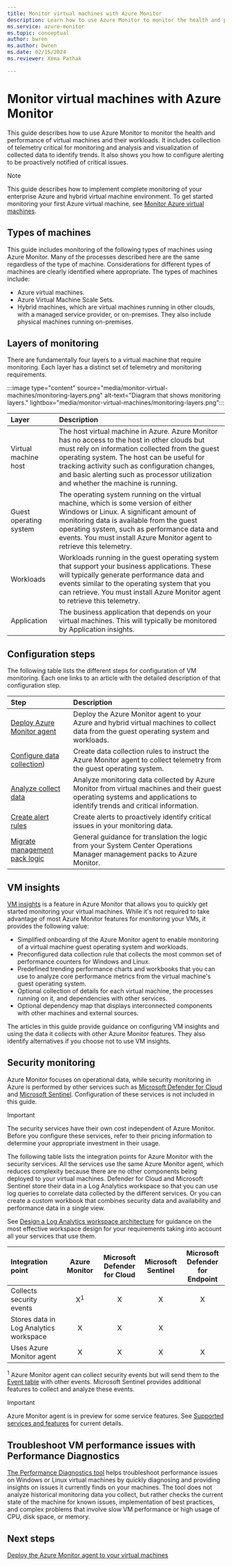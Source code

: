 ```yaml
---
title: Monitor virtual machines with Azure Monitor
description: Learn how to use Azure Monitor to monitor the health and performance of virtual machines and their workloads.
ms.service: azure-monitor
ms.topic: conceptual
author: bwren
ms.author: bwren
ms.date: 02/15/2024
ms.reviewer: Xema Pathak

---
```


# Monitor virtual machines with Azure Monitor

This guide describes how to use Azure Monitor to monitor the health and performance of virtual machines and their workloads. It includes collection of telemetry critical for monitoring and analysis and visualization of collected data to identify trends. It also shows you how to configure alerting to be proactively notified of critical issues.

> [!NOTE]
> This guide describes how to implement complete monitoring of your enterprise Azure and hybrid virtual machine environment. To get started monitoring your first Azure virtual machine, see [Monitor Azure virtual machines](/azure/virtual-machines/monitor-vm).

## Types of machines

This guide includes monitoring of the following types of machines using Azure Monitor. Many of the processes described here are the same regardless of the type of machine. Considerations for different types of machines are clearly identified where appropriate. The types of machines include:

- Azure virtual machines.
- Azure Virtual Machine Scale Sets.
- Hybrid machines, which are virtual machines running in other clouds, with a managed service provider, or on-premises. They also include physical machines running on-premises.

## Layers of monitoring

There are fundamentally four layers to a virtual machine that require monitoring. Each layer has a distinct set of telemetry and monitoring requirements. 

:::image type="content" source="media/monitor-virtual-machines/monitoring-layers.png" alt-text="Diagram that shows monitoring layers." lightbox="media/monitor-virtual-machines/monitoring-layers.png":::

| Layer | Description |
|:---|:---|
| Virtual machine host | The host virtual machine in Azure. Azure Monitor has no access to the host in other clouds but must rely on information collected from the guest operating system. The host can be useful for tracking activity such as configuration changes, and basic alerting such as processor utilization and whether the machine is running. |
| Guest operating system | The operating system running on the virtual machine, which is some version of either Windows or Linux. A significant amount of monitoring data is available from the guest operating system, such as performance data and events. You must install Azure Monitor agent to retrieve this telemetry. |
| Workloads | Workloads running in the guest operating system that support your business applications. These will typically generate performance data and events similar to the operating system that you can retrieve. You must install Azure Monitor agent to retrieve this telemetry. |
| Application | The business application that depends on your virtual machines. This will typically be monitored by Application insights. |

## Configuration steps
The following table lists the different steps for configuration of VM monitoring. Each one links to an article with the detailed description of that configuration step.

| Step | Description |
|:---|:---|
| [Deploy Azure Monitor agent](monitor-virtual-machine-agent.md) | Deploy the Azure Monitor agent to your Azure and hybrid virtual machines to collect data from the guest operating system and workloads. |
| [Configure data collection](monitor-virtual-machine-data-collection.md)) | Create data collection rules to instruct the Azure Monitor agent to collect telemetry from the guest operating system. |
| [Analyze collect data](monitor-virtual-machine-analyze.md) | Analyze monitoring data collected by Azure Monitor from virtual machines and their guest operating systems and applications to identify trends and critical information. |
| [Create alert rules](monitor-virtual-machine-alerts.md) | Create alerts to proactively identify critical issues in your monitoring data. |
| [Migrate management pack logic](monitor-virtual-machine-management-packs.md) | General guidance for translation the logic from your System Center Operations Manager management packs to Azure Monitor. |

 
## VM insights
[VM insights](../vm/vminsights-overview.md) is a feature in Azure Monitor that allows you to quickly get started monitoring your virtual machines. While it's not required to take advantage of most Azure Monitor features for monitoring your VMs, it provides the following value:

- Simplified onboarding of the Azure Monitor agent to enable monitoring of a virtual machine guest operating system and workloads.
- Preconfigured data collection rule that collects the most common set of performance counters for Windows and Linux.
- Predefined trending performance charts and workbooks that you can use to analyze core performance metrics from the virtual machine's guest operating system.
- Optional collection of details for each virtual machine, the processes running on it, and dependencies with other services.
- Optional dependency map that displays interconnected components with other machines and external sources.

The articles in this guide provide guidance on configuring VM insights and using the data it collects with other Azure Monitor features. They also identify alternatives if you choose not to use VM insights.


## Security monitoring
Azure Monitor focuses on operational data, while security monitoring in Azure is performed by other services such as [Microsoft Defender for Cloud](/azure/defender-for-cloud/) and [Microsoft Sentinel](../../sentinel/index.yml). Configuration of these services is not included in this guide.

> [!IMPORTANT]
> The security services have their own cost independent of Azure Monitor. Before you configure these services, refer to their pricing information to determine your appropriate investment in their usage.

The following table lists the integration points for Azure Monitor with the security services. All the services use the same Azure Monitor agent, which reduces complexity because there are no other components being deployed to your virtual machines. Defender for Cloud and Microsoft Sentinel store their data in a Log Analytics workspace so that you can use log queries to correlate data collected by the different services. Or you can create a custom workbook that combines security data and availability and performance data in a single view.

See [Design a Log Analytics workspace architecture](../logs/workspace-design.md) for guidance on the most effective workspace design for your requirements taking into account all your services that use them.

| Integration point       | Azure Monitor | Microsoft<br>Defender for Cloud | Microsoft<br>Sentinel | Microsoft<br>Defender for Endpoint |
|:---|:---:|:---:|:---:|:---:|
| Collects security events     | X<sup>1</sup> | X | X | X |
| Stores data in Log Analytics workspace | X | X | X |   | 
| Uses Azure Monitor agent     | X | X | X | X | 

<sup>1</sup> Azure Monitor agent can collect security events but will send them to the [Event table](/azure/azure-monitor/reference/tables/event) with other events. Microsoft Sentinel provides additional features to collect and analyze these events.

> [!IMPORTANT]
> Azure Monitor agent is in preview for some service features. See [Supported services and features](../agents/agents-overview.md#supported-services-and-features) for current details.

## Troubleshoot VM performance issues with Performance Diagnostics

[The Performance Diagnostics tool](/troubleshoot/azure/virtual-machines/performance-diagnostics?toc=/azure/azure-monitor/toc.json) helps troubleshoot performance issues on Windows or Linux virtual machines by quickly diagnosing and providing insights on issues it currently finds on your machines. The tool does not analyze historical monitoring data you collect, but rather checks the current state of the machine for known issues, implementation of best practices, and complex problems that involve slow VM performance or high usage of CPU, disk space, or memory.  


## Next steps

[Deploy the Azure Monitor agent to your virtual machines](monitor-virtual-machine-agent.md)